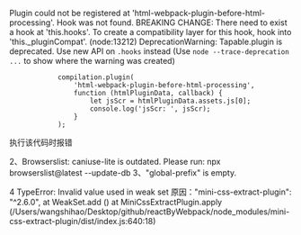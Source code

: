 Plugin could not be registered at 'html-webpack-plugin-before-html-processing'. Hook was not found.
BREAKING CHANGE: There need to exist a hook at 'this.hooks'. To create a compatibility layer for this hook, hook into 'this._pluginCompat'.
(node:13212) DeprecationWarning: Tapable.plugin is deprecated. Use new API on `.hooks` instead
(Use `node --trace-deprecation ...` to show where the warning was created)

				compilation.plugin(
					'html-webpack-plugin-before-html-processing',
					function (htmlPluginData, callback) {
						let jsScr = htmlPluginData.assets.js[0];
						console.log('jsScr: ', jsScr);
					}
				);

执行该代码时报错


2、Browserslist: caniuse-lite is outdated. Please run: npx browserslist@latest --update-db
3、"global-prefix" is empty.


4 TypeError: Invalid value used in weak set
原因："mini-css-extract-plugin": "^2.6.0",
    at WeakSet.add (<anonymous>)
    at MiniCssExtractPlugin.apply (/Users/wangshihao/Desktop/github/reactByWebpack/node_modules/mini-css-extract-plugin/dist/index.js:640:18)